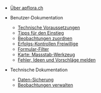 * [Über apflora.ch](/)

* Benutzer-Dokumentation
  * [Technische Voraussetzungen](./docs/browser.md)
  * [Tipps für den Einstieg](./docs/einstieg.md)
  * [Beobachtungen zuordnen](./docs/beobZuordnen.md)
  * [Erfolgs-Kontrollen Freiwillige](./docs/ekf.md)
  * [Formular-Filter](./docs/filter.md)
  * [Karte: Massstab-Werkzeug](./docs/mapScaleControl.md)
  * [Fehler, Ideen und Vorschläge melden](./docs/melden.md)

* Technische Dokumentation
  * [Daten-Sicherung](./docs/sichern.md)
  * [Beobachtungen verwalten](./docs/beobVerwalten.md)
